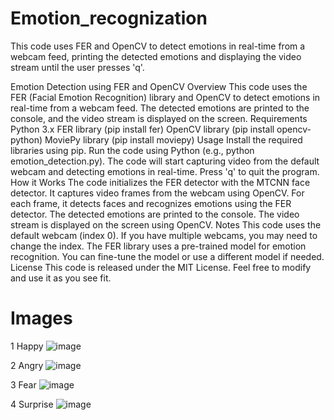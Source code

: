 # Emotion_recognization
This code uses FER and OpenCV to detect emotions in real-time from a webcam feed, printing the detected emotions and displaying the video stream until the user presses 'q'.

Emotion Detection using FER and OpenCV
Overview
This code uses the FER (Facial Emotion Recognition) library and OpenCV to detect emotions in real-time from a webcam feed. The detected emotions are printed to the console, and the video stream is displayed on the screen.
Requirements
Python 3.x
FER library (pip install fer)
OpenCV library (pip install opencv-python)
MoviePy library (pip install moviepy)
Usage
Install the required libraries using pip.
Run the code using Python (e.g., python emotion_detection.py).
The code will start capturing video from the default webcam and detecting emotions in real-time.
Press 'q' to quit the program.
How it Works
The code initializes the FER detector with the MTCNN face detector.
It captures video frames from the webcam using OpenCV.
For each frame, it detects faces and recognizes emotions using the FER detector.
The detected emotions are printed to the console.
The video stream is displayed on the screen using OpenCV.
Notes
This code uses the default webcam (index 0). If you have multiple webcams, you may need to change the index.
The FER library uses a pre-trained model for emotion recognition. You can fine-tune the model or use a different model if needed.
License
This code is released under the MIT License. Feel free to modify and use it as you see fit.

# Images
1 Happy
![image](https://github.com/user-attachments/assets/da18ea64-7d6d-45b0-a27a-df9d6621d8e1)

2 Angry
![image](https://github.com/user-attachments/assets/688f4edc-7c85-46b7-ba26-e232f1c6c673)

3 Fear
![image](https://github.com/user-attachments/assets/9bfacc98-287b-4c26-b74e-11a3222c869b)

4 Surprise
![image](https://github.com/user-attachments/assets/bf940474-1903-4c24-9d3e-e05c57b2dd02)
